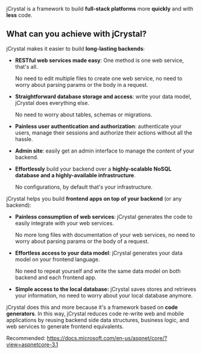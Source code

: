jCrystal is a framework to build **full-stack platforms** more **quickly** and with **less** code.

## What can you achieve with jCrystal?
jCrystal makes it easier to build **long-lasting backends**:

- **RESTful web services made easy**: One method is one web service, that's all. 
    
    No need to edit multiple files to create one web service, no need to worry about parsing params or the body in a request. 

- **Straightforward database storage and access**: write your data model, jCrystal does everything else. 

    No need to worry about tables, schemas or migrations. 

- **Painless user authentication and authorization**: authenticate your users, manage their sessions and authorize their actions without all the hassle. 

- **Admin site**: easily get an admin interface to manage the content of your backend.

- **Effortlessly** build your backend over a **highly-scalable NoSQL database and a highly-available infrastructure**.

    No configurations, by default that's your infrastructure. 

jCrystal helps you build **frontend apps on top of your backend** (or any backend):

- **Painless consumption of web services**: jCrystal generates the code to easily integrate with your web services. 

    No more long files with documentation of your web services, no need to worry about parsing params or the body of a request. 

- **Effortless access to your data model**: jCrystal generates your data model on your frontend language. 

    No need to repeat yourself and write the same data model on both backend and each frontend app. 

- **Simple access to the local database:** jCrystal saves stores and retrieves your information, no need to worry about your local database anymore. 

jCrystal does this and more because it's a framework based on **code generators**. In this way, jCrystal reduces code re-write web and mobile applications by reusing backend side data structures, business logic, and web services to generate frontend equivalents.

Recommended: https://docs.microsoft.com/en-us/aspnet/core/?view=aspnetcore-3.1
